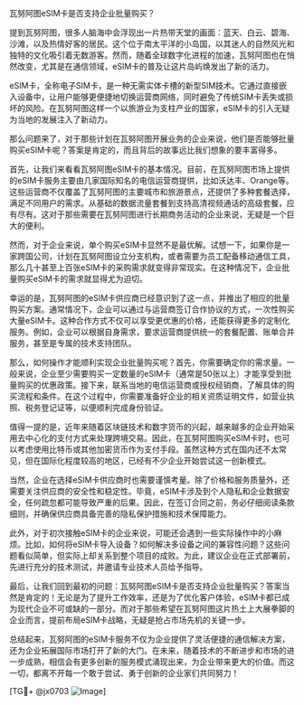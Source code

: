 瓦努阿图eSIM卡是否支持企业批量购买？

提到瓦努阿图，很多人脑海中会浮现出一片热带天堂的画面：蓝天、白云、碧海、沙滩，以及热情好客的居民。这个位于南太平洋的小岛国，以其迷人的自然风光和独特的文化吸引着无数游客。然而，随着全球数字化进程的加速，瓦努阿图也在悄然改变，尤其是在通信领域，eSIM卡的普及让这片岛屿焕发出了新的活力。

eSIM卡，全称电子SIM卡，是一种无需实体卡槽的新型SIM技术。它通过直接嵌入设备中，让用户能够更便捷地切换运营商网络，同时避免了传统SIM卡丢失或损坏的风险。在瓦努阿图这样一个以旅游业为支柱产业的国家，eSIM卡的引入无疑为当地的发展注入了新动力。

那么问题来了，对于那些计划在瓦努阿图开展业务的企业来说，他们是否能够批量购买eSIM卡呢？答案是肯定的，而且背后的故事远比我们想象的要丰富得多。

首先，让我们来看看瓦努阿图eSIM卡的基本情况。目前，在瓦努阿图市场上提供的eSIM卡服务主要由几家国际知名的电信运营商提供，比如沃达丰、Orange等。这些运营商不仅覆盖了瓦努阿图的主要城市和旅游景点，还提供了多种套餐选择，满足不同用户的需求。从基础的数据流量套餐到支持高清视频通话的高级套餐，应有尽有。这对于那些需要在瓦努阿图进行长期商务活动的企业来说，无疑是一个巨大的便利。

然而，对于企业来说，单个购买eSIM卡显然不是最优解。试想一下，如果你是一家跨国公司，计划在瓦努阿图设立分支机构，或者需要为员工配备移动通信工具，那么几十甚至上百张eSIM卡的采购需求就变得非常现实。在这种情况下，企业批量购买eSIM卡的需求就显得尤为迫切。

幸运的是，瓦努阿图的eSIM卡供应商已经意识到了这一点，并推出了相应的批量购买方案。通常情况下，企业可以通过与运营商签订合作协议的方式，一次性购买大量eSIM卡。这种合作方式不仅可以享受更优惠的价格，还能获得更多的定制化服务。例如，企业可以根据自身需求，要求运营商提供统一的套餐配置、账单合并服务，甚至是专属的技术支持团队。

那么，如何操作才能顺利实现企业批量购买呢？首先，你需要确定你的需求量。一般来说，企业至少需要购买一定数量的eSIM卡（通常是50张以上）才能享受到批量购买的优惠政策。接下来，联系当地的电信运营商或授权经销商，了解具体的购买流程和条件。在这个过程中，你需要准备好企业的相关资质证明文件，如营业执照、税务登记证等，以便顺利完成身份验证。

值得一提的是，近年来随着区块链技术和数字货币的兴起，越来越多的企业开始采用去中心化的支付方式来处理跨境交易。因此，在瓦努阿图购买eSIM卡时，也可以考虑使用比特币或其他加密货币作为支付手段。虽然这种方式在国内还不太常见，但在国际化程度较高的地区，已经有不少企业开始尝试这一创新模式。

当然，企业在选择eSIM卡供应商时也需要谨慎考量。除了价格和服务质量外，还需要关注供应商的安全性和稳定性。毕竟，eSIM卡涉及到个人隐私和企业数据安全，任何疏忽都可能导致严重的后果。因此，在签订合同之前，务必仔细阅读条款细则，并确保供应商具备完善的隐私保护措施和技术保障能力。

此外，对于初次接触eSIM卡的企业来说，可能还会遇到一些实际操作中的小麻烦。比如，如何将eSIM卡导入设备？如何解决多设备之间的兼容性问题？这些问题看似简单，但实际上却关系到整个项目的成败。为此，建议企业在正式部署前，先进行充分的技术测试，并邀请专业技术人员给予指导。

最后，让我们回到最初的问题：瓦努阿图eSIM卡是否支持企业批量购买？答案当然是肯定的！无论是为了提升工作效率，还是为了优化客户体验，eSIM卡都已成为现代企业不可或缺的一部分。而对于那些希望在瓦努阿图这片热土上大展拳脚的企业而言，提前布局eSIM卡战略，无疑是抢占市场先机的关键一步。

总结起来，瓦努阿图的eSIM卡服务不仅为企业提供了灵活便捷的通信解决方案，还为企业拓展国际市场打开了新的大门。在未来，随着技术的不断进步和市场的进一步成熟，相信会有更多创新的服务模式涌现出来，为企业带来更大的价值。而这一切，都离不开每一个敢于尝试、勇于创新的企业家们共同努力！

[TG💪+ @jx0703 ![Image](https://github.com/user-attachments/assets/dbca1d08-cadb-493c-b0ec-ad6f7a83f270)]